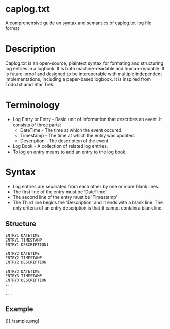 # caplog.txt
A comprehensive guide on syntax and semantics of caplog.txt log file format

# Description

Caplog.txt is an open-source, plaintext syntax for formating and structuring log entries in a logbook. It is both machine-readable and human-readable. 
It is future-proof and designed to be interoperable with multiple independent implementations, including a paper-based logbook. It is inspired from Todo.txt amd Star Trek. 


# Terminology

* Log Entry or Entry - Basic unit of information that describes an event. It consists of three parts:
    - DateTime - The time at which the event occured. 
    - Timestamp - The time at which the entry was updated. 
    - Description - The description of the event.
* Log Book - A collection of related log entries.  
* To log en entry means to add an entry to the log book. 


# Syntax

* Log entries are separated from each other by one or more blank lines. 
* The first line of the entry must be 'DateTime'
* The second line of the entry must be 'Timestamp'
* The Third line begins the 'Description' and it ends with a blank line. The only criteria of an entry description is that it cannot contain a blank line. 

## Structure

```text
ENTRY1 DATETIME
ENTRY1 TIMESTAMP
ENTRY1 DESCRIPTION1

ENTRY2 DATETIME
ENTRY2 TIMESTAMP
ENTRY2 DESCRIPTION

ENTRY3 DATETIME
ENTRY3 TIMESTAMP
ENTRY3 DESCRIPTION
...
...
...
```

## Example

()[./sample.png]